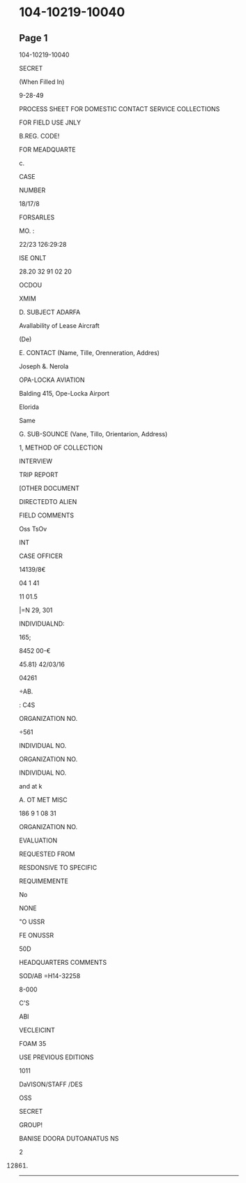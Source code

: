 # 104-10219-10040

## Page 1

104-10219-10040

SECRET

(When Filled In)

9-28-49

PROCESS SHEET FOR DOMESTIC CONTACT SERVICE COLLECTIONS

FOR FIELD USE JNLY

B.REG. CODE!

FOR MEADQUARTE

c.

CASE

NUMBER

18/17/8

FORSARLES

MO. :

22/23 126:29:28

ISE ONLT

28.20 32 91 02 20

OCDOU

XMIM

D. SUBJECT ADARFA

Avallability of Lease Aircraft

(De)

E. CONTACT (Name, Tille, Orenneration, Addres)

Joseph &. Nerola

OPA-LOCKA AVIATION

Balding 415, Ope-Locka Airport

Elorida

Same

G. SUB-SOUNCE (Vane, Tillo, Orientarion, Address)

1, METHOD OF COLLECTION

INTERVIEW

TRIP REPORT

[OTHER DOCUMENT

DIRECTEDTO ALIEN

FIELD COMMENTS

Oss TsOv

INT

CASE OFFICER

14139/8€

04 1 41

11 01.5

|=N 29, 301

INDIVIDUALND:

165;

8452 00-€

45.81} 42/03/16

04261

÷AB.

: C4S

ORGANIZATION NO.

÷561

INDIVIDUAL NO.

ORGANIZATION NO.

INDIVIDUAL NO.

and at k

A. OT MET MISC

186 9 1 08 31

ORGANIZATION NO.

EVALUATION

REQUESTED FROM

RESDONSIVE TO SPECIFIC

REQUIMEMENTE

No

NONE

"O USSR

FE ONUSSR

50D

HEADQUARTERS COMMENTS

SOD/AB =H14-32258

8-000

C'S

ABl

VECLEICINT

FOAM 35

USE PREVIOUS EDITIONS

1011

DaVISON/STAFF /DES

OSS

SECRET

GROUP!

BANISE DOORA DUTOANATUS NS

2

12861)

---

